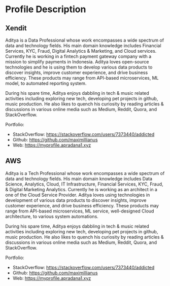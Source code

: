 # Profile Description

## Xendit
Aditya is a Data Professional whose work encompasses a wide spectrum of data and technology fields. His main domain knowledge includes Financial Services, KYC, Fraud, Digital Analytics & Marketing, and Cloud services. Currently he is working in a fintech payment gateway company with a mission to simplify payments in Indonesia. Aditya loves open-source technologies and he is using them to develop various data products to discover insights, improve customer experience, and drive business efficiency. These products may range from API-based microservices, ML model, to automated reporting system.

During his spare time, Aditya enjoys dabbling in tech & music related activities including exploring new tech, developing pet projects in github, music production. He also likes to quench his curiosity by reading articles & discussions in various online media such as Medium, Reddit, Quora, and StackOverflow.

Portfolio:
* StackOverflow: https://stackoverflow.com/users/7373440/addicted
* Github: https://github.com/maximillianus
* Web: https://myprofile.apradana1.xyz

## AWS
Aditya is a Tech Professional whose work encompasses a wide spectrum of data and technology fields. His main domain knowledge includes Data Science, Analytics, Cloud, IT Infrastructure, Financial Services, KYC, Fraud, & Digital Marketing Analytics. Currently he is working as an architect in a one of the Cloud Service Provider. Aditya loves using technologies in development of various data products to discover insights, improve customer experience, and drive business efficiency. These products may range from API-based microservices, ML service, well-designed Cloud architecture, to various system automations.

During his spare time, Aditya enjoys dabbling in tech & music related activities including exploring new tech, developing pet projects in github, music production. He also likes to quench his curiosity by reading articles & discussions in various online media such as Medium, Reddit, Quora, and StackOverflow.

Portfolio:
* StackOverflow: https://stackoverflow.com/users/7373440/addicted
* Github: https://github.com/maximillianus
* Web: https://myprofile.apradana1.xyz
